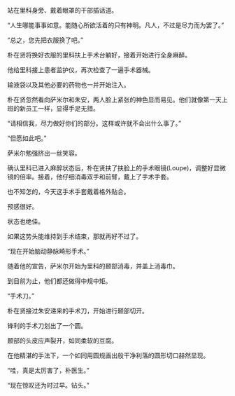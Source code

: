 站在里科身旁、戴着眼罩的干部插话道。

“人生哪能事事如意。能随心所欲活着的只有神明。凡人，不过是尽力而为罢了。”

“总之，您先把衣服换了吧。”

朴在贤将换好衣服的里科扶上手术台躺好，接着开始进行全身麻醉。

他给里科接上患者监护仪，再次检查了一遍手术器械。

输液袋以及其他必要的药物也一并开始注入。

朴在贤忽然看向萨米尔和朱安，两人脸上紧张的神色显而易见。他们就像第一天上班的新员工一样，显得手足无措。

“请相信我，尽力做好你们的部分。这样或许就不会出什么事了。”

“但愿如此吧。”

萨米尔勉强挤出一丝笑容。

确认里科已进入麻醉状态后，朴在贤扶了扶脸上的手术眼镜(Loupe)，调整好显微镜的倍率。接着，他仔细消毒双手和前臂，戴上了手术手套。

也不知怎的，今天这手术手套戴着格外贴合。

预感很好。

状态也绝佳。

如果这势头能维持到手术结束，那就再好不过了。

“现在开始脑动静脉畸形手术。”

随着他的宣告，萨米尔开始为里科的颞部消毒，并盖上消毒巾。

到目前为止，他们都还做得中规中矩。

“手术刀。”

朴在贤接过朱安递来的手术刀，开始进行颞部切开。

锋利的手术刀划出了一个圆。

颞部的头皮应声裂开，如同柔软的豆腐。

在他精湛的手法下，一个如同用圆规画出般干净利落的圆形切口赫然显现。

“哇，真是太厉害了，朴医生。”

“现在惊叹还为时过早。钻头。”